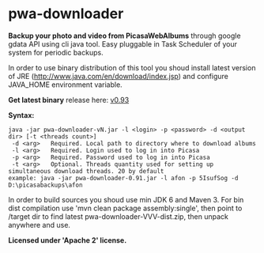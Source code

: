 pwa-downloader
==============

**Backup your photo and video from PicasaWebAlbums** through google gdata API using cli java tool. Easy pluggable in Task Scheduler of your system for periodic backups.

In order to use binary distribution of this tool you shoud install latest version of JRE (http://www.java.com/en/download/index.jsp) and configure JAVA_HOME environment variable.

**Get latest binary** release here: [v0.93](https://github.com/afon/pwa-downloader/releases/tag/v0.93)

**Syntax:** 
```
java -jar pwa-downloader-vN.jar -l <login> -p <password> -d <output dir> [-t <threads count>]
 -d <arg>   Required. Local path to directory where to download albums
 -l <arg>   Required. Login used to log in into Picasa
 -p <arg>   Required. Password used to log in into Picasa
 -t <arg>   Optional. Threads quantity used for setting up simultaneous download threads. 20 by default
example: java -jar pwa-downloader-0.91.jar -l afon -p 5IsufSog -d D:\picasabackups\afon 
``` 

In order to build sources you shoud use min JDK 6 and Maven 3. For bin dist compilation use 'mvn clean package assembly:single', then point to /target dir to find latest pwa-downloader-VVV-dist.zip, then unpack anywhere and use.

**Licensed under 'Apache 2' license.**
